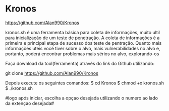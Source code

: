 # Kronos

https://github.com/Alan990/Kronos

kronos.sh é uma ferramenta básica para coleta de informações, muito ultil para inicialização de um teste de penetração.
A coleta de informações é a primeira e principal etapa de sucesso dos teste de pentração. Quanto mais informações utéis vocé
tiver sobre o alvo, mais vulnerabilidades no alvo e, portanto, poderá encontrar problemas mais sérios no alvo, explorando-os 

Faça download da tool(ferramenta) através do link do Github utilizando:

git clone https://github.com/Alan990/Kronos

Depois execute os seguintes comandos: $ cd Kronos $ chmod +x kronos.sh $ ./kronos.sh

#logo após iniciar, escolha a opçao desejada utilizando o numero ao lado da extençao desejada#
